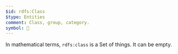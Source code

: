 ```yaml
---
$id: rdfs:Class
$type: Entities
comment: Class, group, category.
symbol: 🔴
---
```


In mathematical terms, `rdfs:class` is a Set of things. It can be empty.
